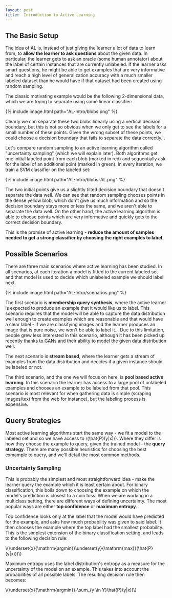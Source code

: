 ```yaml
---
layout: post
title:  Introduction to Active Learning
---
```

## The Basic Setup
The idea of AL is, instead of just giving the learner a lot of data to learn from, to **allow the learner to ask questions** about the given data. In particular, the learner gets to ask an oracle (some human annotator) about the label of certain instances that are currently unlabeled. If the learner asks smart questions, he might be able to get examples that are very informative and reach a high level of generalization accuracy with a much smaller labeled dataset than he would have if that dataset had been created using random sampling.

The classic motivating example would be the following 2-dimensional data, which we are trying to separate using some linear classifier:

{% include image.html path="AL-Intro/blobs.png" %}

Clearly we can separate these two blobs linearly using a vertical decision boundary, but this is not so obvious when we only get to see the labels for a small number of these points. Given the wrong subset of these points, we could choose a decision boundary that fails to separate the data correctly...

Let's compare random sampling to an active learning algorithm called "uncertainty sampling" (which we will explain later). Both algorithms get one initial labeled point from each blob (marked in red) and sequentially ask for the label of an additional point (marked in green). In every iteration, we train a SVM classifier on the labeled set:

{% include image.html path="AL-Intro/blobs-AL.png" %}

The two initial points give us a slightly tilted decision boundary that doesn't separate the data well. We can see that random sampling chooses points in the dense yellow blob, which don't give us much information and so the decision boundary stays more or less the same, and we aren't able to separate the data well. On the other hand, the active learning algorithm is able to choose points which are very informative and quickly gets to the correct decision boundary.

This is the promise of active learning - **reduce the amount of samples needed to get a strong classifier by choosing the right examples to label**. 


## Possible Scenarios

There are three main scenarios where active learning has been studied. In all scenarios, at each iteration a model is fitted to the current labeled set and that model is used to decide which unlabeled example we should label next.

{% include image.html path="AL-Intro/scenarios.png" %}

The first scenario is **membership query synthesis**, where the active learner is expected to produce an example that it would like us to label. This scenario requires that the model will be able to capture the data distribution well enough to create examples which are reasonable and that would have a clear label - if we are classifying images and the learner produces an image that is pure noise, we won't be able to label it... Due to this limitation, people grew less interested in this scenario, although it has been picked up recently [thanks to GANs][gan paper] and their ability to model the given data distribution well.

The next scenario is **stream based**, where the learner gets a stream of examples from the data distribution and decides if a given instance should be labeled or not.

The third scenario, and the one we will focus on here, is **pool based active learning**. In this scenario the learner has access to a large pool of unlabeled examples and chooses an example to be labeled from that pool. This scenario is most relevant for when gathering data is simple (scraping images/text from the web for instance), but the labeling process is expensive.


## Query Strategies
Most active learning algorithms start the same way - we fit a model to the labeled set and so we have access to \\(\hat{P}(y|x)\\). Where they differ is how they choose the example to query, given the trained model - the **query strategy**. There are many possible heuristics for choosing the best exmample to query, and we'll detail the most common methods.

### Uncertainty Sampling
This is probably the simplest and most straightforward idea - make the learner query the example which it is least certain about. For binary classification, this boils down to choosing the example on which the model's prediction is closest to a coin toss. When we are working in a multiclass setting, there are different ways of defining uncertainty. The most popular ways are either **top confidence** or **maximum entropy**.

Top confidence looks only at the label that the model would have predicted for the example, and asks how much probability was given to said label. It then chooses the example where the top label had the smallest probability. This is the simplest extension of the binary classification setting, and leads to the following decision rule:

\\(\underset{x}{\mathrm{argmin}}\underset{y}{\mathrm{max}}(\hat{P}(y|x)))\\)

Maximum entropy uses the label distribution's entropy as a measure for the uncertainty of the model on an example. This takes into account the probabilities of all possible labels. The resulting decision rule then becomes: 

\\(\underset{x}{\mathrm{argmin}}-\sum_{y \in Y}\hat{P}(y|x))\\)





[gan paper]: TODO